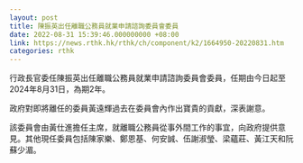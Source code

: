 ```yaml
---
layout: post
title: 陳振英出任離職公務員就業申請諮詢委員會委員
date: 2022-08-31 15:39:46.000000000 +08:00
link: https://news.rthk.hk/rthk/ch/component/k2/1664950-20220831.htm
categories: rthk
---
```


行政長官委任陳振英出任離職公務員就業申請諮詢委員會委員，任期由今日起至2024年8月31日，為期2年。

政府對即將離任的委員黃遠輝過去在委員會內作出寶貴的貢獻，深表謝意。

該委員會由黃仕進擔任主席，就離職公務員從事外間工作的事宜，向政府提供意見。其他現任委員包括陳家樂、鄭恩基、何安誠、伍謝淑瑩、梁蘊莊、黃江天和阮蘇少湄。
